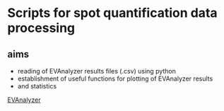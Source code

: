 # Scripts for spot quantification data processing

## aims
- reading of EVAnalyzer results files (.csv) using python
- establishment of useful functions for plotting of EVAnalyzer results
- and statistics

[EVAnalyzer](https://github.com/joda01/evanalyzer)
